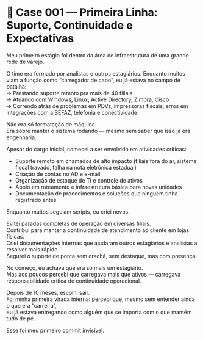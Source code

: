 # 🧱 Case 001 — Primeira Linha: Suporte, Continuidade e Expectativas

Meu primeiro estágio foi dentro da área de infraestrutura de uma grande rede de varejo.

O time era formado por analistas e outros estagiários. Enquanto muitos viam a função como “carregador de cabo”, eu já estava no campo de batalha:  
→ Prestando suporte remoto pra mais de 40 filiais  
→ Atuando com Windows, Linux, Active Directory, Zimbra, Cisco  
→ Correndo atrás de problemas em PDVs, impressoras fiscais, erros em integrações com a SEFAZ, telefonia e conectividade

Não era só formatação de máquina.  
Era sobre manter o sistema rodando — mesmo sem saber que isso já era engenharia.

Apesar do cargo inicial, comecei a ser envolvido em atividades críticas:  
- Suporte remoto em chamados de alto impacto (filiais fora do ar, sistema fiscal travado, falha na nota eletrônica estadual)  
- Criação de contas no AD e e-mail  
- Organização de estoque de TI e controle de ativos  
- Apoio em roteamento e infraestrutura básica para novas unidades  
- Documentação de procedimentos e soluções que ninguém tinha registrado antes

Enquanto muitos seguiam scripts, eu criei novos.

Evitei paradas completas de operação em diversas filiais.  
Contribuí para manter a continuidade de atendimento ao cliente em lojas físicas.  
Criei documentações internas que ajudaram outros estagiários e analistas a resolver mais rápido.  
Segurei o suporte de ponta sem crachá, sem destaque, mas com presença.

No começo, eu achava que era só mais um estagiário.  
Mas aos poucos percebi que carregava mais que ativos — carregava responsabilidade crítica de continuidade operacional.

Depois de 10 meses, escolhi sair.  
Foi minha primeira virada interna: percebi que, mesmo sem entender ainda o que era “carreira”,  
eu já estava entregando como alguém que se importa com o que mantém tudo de pé.

Esse foi meu primeiro commit invisível.
